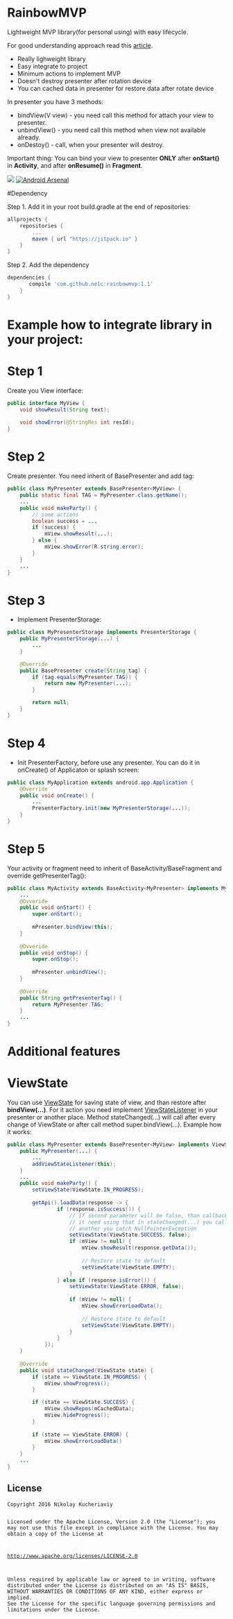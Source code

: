 # RainbowMVP
Lightweight MVP library(for personal using) with easy lifecycle.

For good understanding approach read this [article](https://medium.com/@czyrux/presenter-surviving-orientation-changes-with-loaders-6da6d86ffbbf).

* Really lighweight library
* Easy integrate to project
* Minimum actions to implement MVP
* Doesn't destroy presenter after rotation device
* You can cached data in presenter for restore data after rotate device

In presenter you have 3 methods:
- bindView(V view) - you need call this method for attach your view to presenter.
- unbindView() - you need call this method when view not available already.
- onDestoy() - call, when your presenter will destroy.

Important thing:
You can bind your view to presenter <b>ONLY</b> after <b>onStart()</b> in <b>Activity</b>, and after <b>onResume()</b> in <b>Fragment</b>.

[![](https://jitpack.io/v/ne1c/rainbowmvp.svg)](https://jitpack.io/#ne1c/rainbowmvp)
[![Android Arsenal](https://img.shields.io/badge/Android%20Arsenal-RainbowMVP-green.svg?style=true)](https://android-arsenal.com/details/1/4112)

#Dependency

Step 1. Add it in your root build.gradle at the end of repositories:
```groovy
allprojects {
	repositories {
		...
		maven { url "https://jitpack.io" }
	}
}
```

Step 2. Add the dependency
```groovy
dependencies {
	   compile 'com.github.ne1c:rainbowmvp:1.1'
	}
}
```

<h1>Example how to integrate library in your project:</h1>

# Step 1
Create you View interface:

```java
public interface MyView {
    void showResult(String text);
    
    void showError(@StringRes int resId);
}
```

# Step 2
Create presenter. You need inherit of BasePresenter and add tag:

```java
public class MyPresenter extends BasePresenter<MyView> {
    public static final TAG = MyPresenter.class.getName();
    ...
    public void makeParty() {
        // some actions
        boolean success = ...
        if (success) {
            mView.showResult(...);
        } else {
            mView.showError(R.string.error);
        }
    }
    ...
}
```
# Step 3
* Implement PresenterStorage:
```java
public class MyPresenterStorage implements PresenterStorage {
    public MyPresenterStorage(...) {
        ...
    }

    @Override
    public BasePresenter create(String tag) {
        if (tag.equals(MyPresenter.TAG)) {
            return new MyPresenter(...);
        }

        return null;
    }
}
```

# Step 4
* Init PresenterFactory, before use any presenter. You can do it in onCreate() of Applicaton or splash screen:
```java
public class MyApplication extends android.app.Application {
    @Override
    public void onCreate() {
        ...
        PresenterFactory.init(new MyPresenterStorage(...));
    }
}
```

# Step 5
Your activity or fragment need to inherit of BaseActivity/BaseFragment and override getPresenterTag():
```java
public class MyActivity extends BaseActivity<MyPresenter> implements MyView {
    ...
    @Ovveride
    public void onStart() {
        super.onStart();
        
        mPresenter.bindView(this);
    }
    
    @Ovveride
    public void onStop() {
        super.onStop();
        
        mPresenter.unbindView();
    }
    
    @Override
    public String getPresenterTag() {
        return MyPresenter.TAG;
    }
    ...
}
```

# Additional features

# ViewState
You can use [ViewState](https://github.com/Ne1c/RainbowMVP/blob/master/rainbowmvp/src/main/java/com/ne1c/rainbowmvp/ViewState.java) for saving state of view, and than restore after <b>bindView(...)</b>. For it action you need implement [ViewStateListener](https://github.com/Ne1c/RainbowMVP/blob/master/rainbowmvp/src/main/java/com/ne1c/rainbowmvp/ViewStateListener.java) in your presenter or another place. Method stateChanged(...) will call after every change of ViewState or after call method super.bindView(...). Example how it works:
```java
public class MyPresenter extends BasePresenter<MyView> implements ViewStateListener {
    public MyPresenter(...) {
    	...
    	addViewStateListener(this);
    }
    ...
    public void makeParty() {
        setViewState(ViewState.IN_PROGRESS);
        
        getApi().loadData(response -> {
                if (response.isSuccess()) {
                    // If second parameter will be false, than callback not be called
                    // it need using that in stateChanged(...) you call methods of your view
                    // another you catch NullPointerException
                    setViewState(ViewState.SUCCESS, false);
                    if (mView != null) {
                        mView.showResult(response.getData());
                        
                        // Restore state to default
                        setViewState(ViewState.EMPTY);
                    }
                } else if (response.isError()) {
                    setViewState(ViewState.ERROR, false);
                    
                    if (mView != null) {
                        mView.showErrorLoadData();
                        
                        // Restore state to default
                        setViewState(ViewState.EMPTY);
                    }
                }
            });
    }
    
    @Override
    public void stateChanged(ViewState state) {
        if (state == ViewState.IN_PROGRESS) {
            mView.showProgress();
        }

        if (state == ViewState.SUCCESS) {
            mView.showRepos(mCachedData);
            mView.hideProgress();
        }
        
        if (state == ViewState.ERROR) {
            mView.showErrorLoadData()
        }
    }
    ...
}
```

<h2>
    <a id="user-content-license" class="anchor" href="#license" aria-hidden="true">
    <span class="octicon octicon-link"></span></a>License
</h2>
<pre><code>Copyright 2016 Nikolay Kucheriaviy

Licensed under the Apache License, Version 2.0 (the "License");
you may not use this file except in compliance with the License.
You may obtain a copy of the License at

   http://www.apache.org/licenses/LICENSE-2.0

Unless required by applicable law or agreed to in writing, software
distributed under the License is distributed on an "AS IS" BASIS,
WITHOUT WARRANTIES OR CONDITIONS OF ANY KIND, either express or implied.
See the License for the specific language governing permissions and
limitations under the License.
</code></pre>
